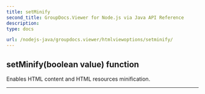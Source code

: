 ```yaml
---
title: setMinify
second_title: GroupDocs.Viewer for Node.js via Java API Reference
description: 
type: docs

url: /nodejs-java/groupdocs.viewer/htmlviewoptions/setminify/
---
```


## setMinify(boolean value)  function

 Enables HTML content and HTML resources minification.
 


---


